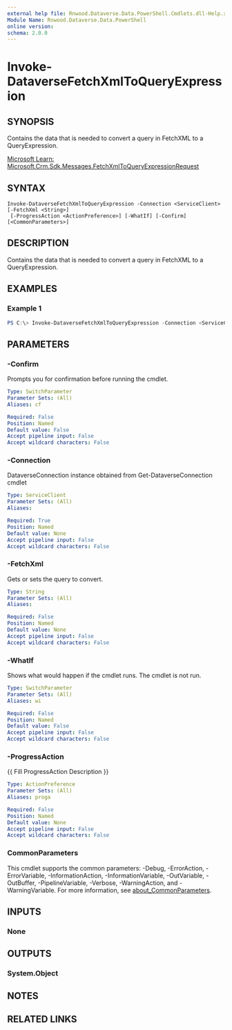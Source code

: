 ```yaml
---
external help file: Rnwood.Dataverse.Data.PowerShell.Cmdlets.dll-Help.xml
Module Name: Rnwood.Dataverse.Data.PowerShell
online version:
schema: 2.0.0
---
```


# Invoke-DataverseFetchXmlToQueryExpression

## SYNOPSIS
Contains the data that is needed to convert a query in FetchXML to a QueryExpression.

[Microsoft Learn: Microsoft.Crm.Sdk.Messages.FetchXmlToQueryExpressionRequest](https://learn.microsoft.com/dotnet/api/Microsoft.Crm.Sdk.Messages.FetchXmlToQueryExpressionRequest)

## SYNTAX

```
Invoke-DataverseFetchXmlToQueryExpression -Connection <ServiceClient> [-FetchXml <String>]
 [-ProgressAction <ActionPreference>] [-WhatIf] [-Confirm] [<CommonParameters>]
```

## DESCRIPTION
Contains the data that is needed to convert a query in FetchXML to a QueryExpression.

## EXAMPLES

### Example 1
```powershell
PS C:\> Invoke-DataverseFetchXmlToQueryExpression -Connection <ServiceClient> -FetchXml <String>
```

## PARAMETERS

### -Confirm
Prompts you for confirmation before running the cmdlet.

```yaml
Type: SwitchParameter
Parameter Sets: (All)
Aliases: cf

Required: False
Position: Named
Default value: False
Accept pipeline input: False
Accept wildcard characters: False
```

### -Connection
DataverseConnection instance obtained from Get-DataverseConnection cmdlet

```yaml
Type: ServiceClient
Parameter Sets: (All)
Aliases:

Required: True
Position: Named
Default value: None
Accept pipeline input: False
Accept wildcard characters: False
```

### -FetchXml
Gets or sets the query to convert.

```yaml
Type: String
Parameter Sets: (All)
Aliases:

Required: False
Position: Named
Default value: None
Accept pipeline input: False
Accept wildcard characters: False
```

### -WhatIf
Shows what would happen if the cmdlet runs. The cmdlet is not run.

```yaml
Type: SwitchParameter
Parameter Sets: (All)
Aliases: wi

Required: False
Position: Named
Default value: False
Accept pipeline input: False
Accept wildcard characters: False
```

### -ProgressAction
{{ Fill ProgressAction Description }}

```yaml
Type: ActionPreference
Parameter Sets: (All)
Aliases: proga

Required: False
Position: Named
Default value: None
Accept pipeline input: False
Accept wildcard characters: False
```

### CommonParameters
This cmdlet supports the common parameters: -Debug, -ErrorAction, -ErrorVariable, -InformationAction, -InformationVariable, -OutVariable, -OutBuffer, -PipelineVariable, -Verbose, -WarningAction, and -WarningVariable. For more information, see [about_CommonParameters](http://go.microsoft.com/fwlink/?LinkID=113216).

## INPUTS

### None
## OUTPUTS

### System.Object
## NOTES

## RELATED LINKS
